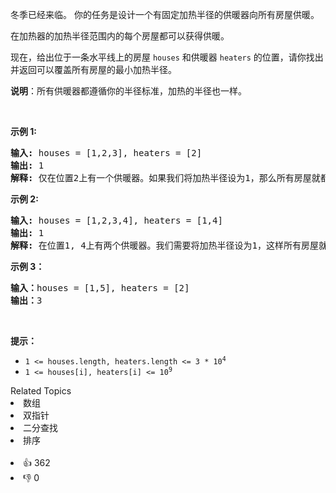<p>冬季已经来临。 你的任务是设计一个有固定加热半径的供暖器向所有房屋供暖。</p>

<p>在加热器的加热半径范围内的每个房屋都可以获得供暖。</p>

<p>现在，给出位于一条水平线上的房屋 <code>houses</code> 和供暖器 <code>heaters</code> 的位置，请你找出并返回可以覆盖所有房屋的最小加热半径。</p>

<p><strong>说明</strong>：所有供暖器都遵循你的半径标准，加热的半径也一样。</p>

<p> </p>

<p><strong>示例 1:</strong></p>

<pre>
<strong>输入:</strong> houses = [1,2,3], heaters = [2]
<strong>输出:</strong> 1
<strong>解释:</strong> 仅在位置2上有一个供暖器。如果我们将加热半径设为1，那么所有房屋就都能得到供暖。
</pre>

<p><strong>示例 2:</strong></p>

<pre>
<strong>输入:</strong> houses = [1,2,3,4], heaters = [1,4]
<strong>输出:</strong> 1
<strong>解释:</strong> 在位置1, 4上有两个供暖器。我们需要将加热半径设为1，这样所有房屋就都能得到供暖。
</pre>

<p><strong>示例 3：</strong></p>

<pre>
<strong>输入：</strong>houses = [1,5], heaters = [2]
<strong>输出：</strong>3
</pre>

<p> </p>

<p><strong>提示：</strong></p>

<ul>
	<li><code>1 <= houses.length, heaters.length <= 3 * 10<sup>4</sup></code></li>
	<li><code>1 <= houses[i], heaters[i] <= 10<sup>9</sup></code></li>
</ul>
<div><div>Related Topics</div><div><li>数组</li><li>双指针</li><li>二分查找</li><li>排序</li></div></div><br><div><li>👍 362</li><li>👎 0</li></div>
